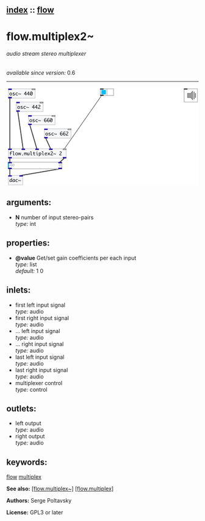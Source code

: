 [index](index.html) :: [flow](category_flow.html)
---

# flow.multiplex2~

###### audio stream stereo multiplexer

*available since version:* 0.6

---




[![example](../examples/img/flow.multiplex2~.jpg)](../examples/pd/flow.multiplex2~.pd)



## arguments:

* **N**
number of input stereo-pairs<br>
_type:_ int<br>





## properties:

* **@value** 
Get/set gain coefficients per each input<br>
_type:_ list<br>
_default:_ 1 0<br>



## inlets:

* first left input signal<br>
_type:_ audio
* first right input signal<br>
_type:_ audio
* ... left input signal<br>
_type:_ audio
* ... right input signal<br>
_type:_ audio
* last left input signal<br>
_type:_ audio
* last right input signal<br>
_type:_ audio
* multiplexer control<br>
_type:_ control



## outlets:

* left output<br>
_type:_ audio
* right output<br>
_type:_ audio



## keywords:

[flow](keywords/flow.html)
[multiplex](keywords/multiplex.html)



**See also:**
[\[flow.multiplex~\]](flow.multiplex~.html)
[\[flow.multiplex\]](flow.multiplex.html)




**Authors:** Serge Poltavsky




**License:** GPL3 or later





